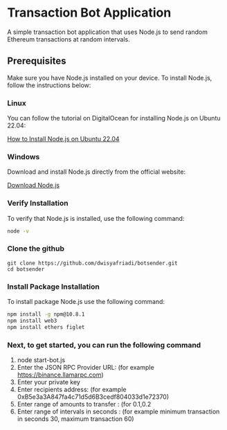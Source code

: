 # Transaction Bot Application

A simple transaction bot application that uses Node.js to send random Ethereum transactions at random intervals.

## Prerequisites

Make sure you have Node.js installed on your device. To install Node.js, follow the instructions below:

### Linux

You can follow the tutorial on DigitalOcean for installing Node.js on Ubuntu 22.04:

[How to Install Node.js on Ubuntu 22.04](https://www.digitalocean.com/community/tutorials/how-to-install-node-js-on-ubuntu-22-04)

### Windows

Download and install Node.js directly from the official website:

[Download Node.js](https://nodejs.org/en)

### Verify Installation

To verify that Node.js is installed, use the following command:

```sh
node -v
````
### Clone the github
```
git clone https://github.com/dwisyafriadi/botsender.git
cd botsender
```

### Install Package Installation

To install package Node.js use the following command:

```sh
npm install -g npm@10.8.1
npm install web3
npm install ethers figlet
````
### Next, to get started, you can run the following command

1. node start-bot.js
2. Enter the JSON RPC Provider URL: (for example https://binance.llamarpc.com)
3. Enter your private key
4. Enter recipients address: (for example 0xB5e3a3A847fa4c71d5d6B3cedf804033d1e72370)
5. Enter range of amounts to transfer : (for 0.1,0.2
6. Enter range of intervals in seconds : (for example minimum transaction in seconds 30, maximum transaction 60)


